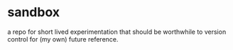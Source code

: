 # sandbox

a repo for short lived experimentation that should be worthwhile to version control for (my own) future reference.
